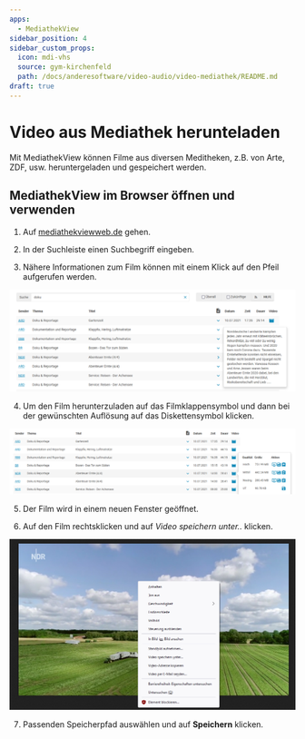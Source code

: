 ```yaml
---
apps:
  - MediathekView
sidebar_position: 4
sidebar_custom_props:
  icon: mdi-vhs
  source: gym-kirchenfeld
  path: /docs/anderesoftware/video-audio/video-mediathek/README.md
draft: true
---
```


# Video aus Mediathek herunteladen



Mit MediathekView können Filme aus diversen Meditheken, z.B. von Arte, ZDF, usw. heruntergeladen und gespeichert werden.

## MediathekView im Browser öffnen und verwenden

1. Auf [mediathekviewweb.de](https://mediathekviewweb.de) gehen.

2. In der Suchleiste einen Suchbegriff eingeben.

3. Nähere Informationen zum Film können mit einem Klick auf den Pfeil aufgerufen werden.

![](./images/video-media01.png)

4. Um den Film herunterzuladen auf das Filmklappensymbol und dann bei der gewünschten Auflösung auf das Diskettensymbol klicken.

![](./images/video-media02.png)


5. Der Film wird in einem neuen Fenster geöffnet.

6. Auf den Film rechtsklicken und auf _Video speichern unter.._ klicken.

![](./images/video-media03.png)

7. Passenden Speicherpfad auswählen und auf __Speichern__ klicken.
